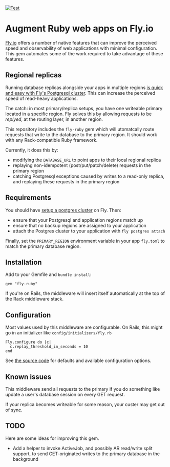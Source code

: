 [![Test](https://github.com/superfly/fly-ruby/actions/workflows/test.yml/badge.svg)](https://github.com/superfly/fly-ruby/actions/workflows/test.yml)

# Augment Ruby web apps on Fly.io

[Fly.io](https://fly.io) offers a number of native features that can improve the perceived speed and observability of web applications with minimal configuration. This gem automates some of the work required to take advantage of these features.

## Regional replicas 

Running database replicas alongside your apps in multiple regions [is quick and easy with Fly's Postgresql cluster](https://fly.io/docs/getting-started/multi-region-databases/). This can increase the perceived speed of read-heavy applications.

The catch: in most primary/replica setups, you have one writeable primary located in a specific region. Fly solves this by allowing requests to be *replyed*, at the routing layer, in another region.

This repository includes the `fly-ruby` gem which will utomatcally route requests that write to the database to the primary region. It should work
with any Rack-compatible Ruby framework.

Currently, it does this by:

* modifying the `DATABASE_URL` to point apps to their local regional replica
* replaying non-idempotent (post/put/patch/delete) requests in the primary region
* catching Postgresql exceptions caused by writes to a read-only replica, and replaying these requests in the primary region

## Requirements

You should have [setup a postgres cluster](https://fly.io/docs/getting-started/multi-region-databases/) on Fly. Then:

* ensure that your Postgresql and application regions match up
* ensure that no backup regions are assigned to your application
* attach the Postgres cluster to your application with `fly postgres attach`

Finally, set the `PRIMARY_REGION` environment variable in your app `fly.toml` to match the primary database region.

## Installation

Add to your Gemfile and `bundle install`:

`gem "fly-ruby"`

If you're on Rails, the middleware will insert itself automatically at the top of the Rack middleware stack.

## Configuration

Most values used by this middleware are configurable. On Rails, this might go in an initializer like `config/initializers/fly.rb`

```
Fly.configure do |c|
  c.replay_threshold_in_seconds = 10
end
```

See [the source code](https://github.com/soupedup/fly-rails/blob/main/lib/fly-rails/configuration.rb) for defaults and available configuration options.
## Known issues

This middleware send all requests to the primary if you do something like update a user's database session on every GET request.

If your replica becomes writeable for some reason, your custer may get out of sync.

## TODO

Here are some ideas for improving this gem.

* Add a helper to invoke ActiveJob, and possibly AR read/write split support, to send GET-originated writes to the primary database in the background

